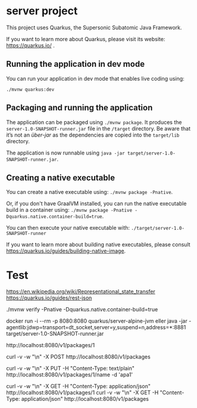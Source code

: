 # server project

This project uses Quarkus, the Supersonic Subatomic Java Framework.

If you want to learn more about Quarkus, please visit its website: https://quarkus.io/ .

## Running the application in dev mode

You can run your application in dev mode that enables live coding using:
```
./mvnw quarkus:dev
```

## Packaging and running the application

The application can be packaged using `./mvnw package`.
It produces the `server-1.0-SNAPSHOT-runner.jar` file in the `/target` directory.
Be aware that it’s not an _über-jar_ as the dependencies are copied into the `target/lib` directory.

The application is now runnable using `java -jar target/server-1.0-SNAPSHOT-runner.jar`.

## Creating a native executable

You can create a native executable using: `./mvnw package -Pnative`.

Or, if you don't have GraalVM installed, you can run the native executable build in a container using: `./mvnw package -Pnative -Dquarkus.native.container-build=true`.

You can then execute your native executable with: `./target/server-1.0-SNAPSHOT-runner`

If you want to learn more about building native executables, please consult https://quarkus.io/guides/building-native-image.

# Test
https://en.wikipedia.org/wiki/Representational_state_transfer
https://quarkus.io/guides/rest-json

./mvnw verify -Pnative -Dquarkus.native.container-build=true 

docker run -i --rm -p 8080:8080 quarkus/server-alpine-jvm 
eller 
java -jar -agentlib:jdwp=transport=dt_socket,server=y,suspend=n,address=*:8881  target/server-1.0-SNAPSHOT-runner.jar


http://localhost:8080/v1/packages/1

curl -v -w "\n" -X POST  http://localhost:8080/v1/packages

curl -v -w "\n" -X PUT  -H "Content-Type: text/plain"  http://localhost:8080/v1/packages/1/name -d 'apa1' 

curl -v -w "\n" -X GET -H "Content-Type: application/json"  http://localhost:8080/v1/packages/1 
curl -v -w "\n" -X GET -H "Content-Type: application/json"  http://localhost:8080/v1/packages

